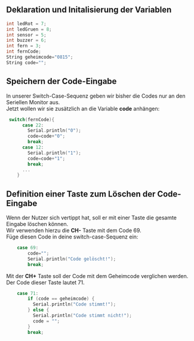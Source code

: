  <link rel="stylesheet" href="https://hi2272.github.io/StyleMD.css">


## Deklaration und Initalisierung der Variablen

```C++
int ledRot = 7;
int ledGruen = 8;
int sensor = 5;
int buzzer = 6;
int fern = 3;
int fernCode;
String geheimcode="0815";
String code="";
```

## Speichern der Code-Eingabe
In unserer Switch-Case-Sequenz geben wir bisher die Codes nur an den Seriellen Monitor aus.  
Jetzt wollen wir sie zusätzlich an die Variable **code** anhängen:
```C++
 switch(fernCode){
      case 22:
        Serial.println("0");
        code=code+"0";
        break;
      case 12:
        Serial.println("1");
        code=code+"1";
        break;
      ...
    }
``` 
## Definition einer Taste zum Löschen der Code-Eingabe
Wenn der Nutzer sich vertippt hat, soll er mit einer Taste die gesamte Eingabe löschen können.  
Wir verwenden hierzu die **CH-** Taste mit dem Code 69.  
Füge diesen Code in deine switch-case-Sequenz ein:
```C++
    case 69:
        code="";
        Serial.println("Code gelöscht!");
        break;
``` 
Mit der **CH+** Taste soll der Code mit dem Geheimcode verglichen werden. Der Code dieser Taste lautet 71.
```C++
    case 71:
        if (code == geheimcode) {
          Serial.println("Code stimmt!");
        } else {
          Serial.println("Code stimmt nicht!");
          code = "";
        }
        break;
```


